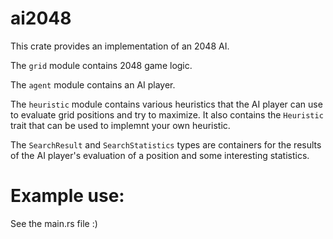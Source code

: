 # ai2048

This crate provides an implementation of an 2048 AI.

The `grid` module contains 2048 game logic.

The `agent` module contains an AI player.

The `heuristic` module contains various heuristics that the AI player can use to evaluate grid positions and try to maximize. It also contains the `Heuristic` trait that can be used to implemnt your own heuristic.

The `SearchResult` and `SearchStatistics` types are containers for the results of the AI player's evaluation of a position and some interesting statistics.

# Example use:

See the main.rs file :)
